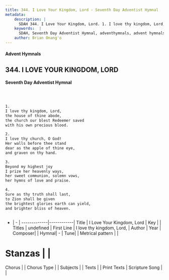 ```yaml
---
title: 344. I Love Your Kingdom, Lord - Seventh Day Adventist Hymnal
metadata:
    description: |
      SDAH 344. I Love Your Kingdom, Lord. 1. I love thy kingdom, Lord, the house of thine abode, the church our blest Redeemer saved with his own precious blood.
    keywords:  |
      SDAH, Seventh Day Adventist Hymnal, adventhymnals, advent hymnals, I Love Your Kingdom, Lord, I love thy kingdom, Lord, 
    author: Brian Onang'o
---
```


#### Advent Hymnals
## 344. I LOVE YOUR KINGDOM, LORD
#### Seventh Day Adventist Hymnal

```txt



1.
I love thy kingdom, Lord,
the house of thine abode,
the church our blest Redeemer saved
with his own precious blood.

2.
I love thy church, O God!
Her walls before thee stand
dear as the apple of thine eye,
and graven on thy hand.

3.
Beyond my highest joy
I prize her heavenly ways,
her sweet communion, solemn vows,
her hymns of love and praise.

4.
Sure as thy truth shall last,
to Zion shall be given
the brightest glories earth can yield,
and brighter bliss of heaven.



```

- |   -  |
-------------|------------|
Title | I Love Your Kingdom, Lord |
Key |  |
Titles | undefined |
First Line | I love thy kingdom, Lord, |
Author | 
Year | 
Composer|  |
Hymnal|  - |
Tune|  |
Metrical pattern | |
# Stanzas |  |
Chorus |  |
Chorus Type |  |
Subjects |  |
Texts |  |
Print Texts | 
Scripture Song |  |
  
